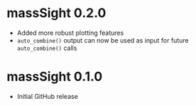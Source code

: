 # massSight 0.2.0

* Added more robust plotting features
* `auto_combine()` output can now be used as input for future `auto_combine()` calls

# massSight 0.1.0

* Initial GitHub release
